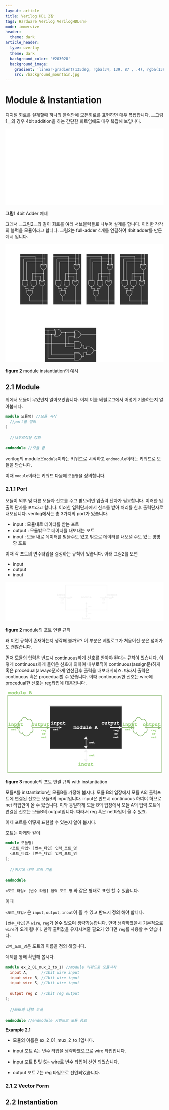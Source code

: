 ```yaml
---
layout: article
title: Verilog HDL 2장
tags: Hardware Verilog VerilogHDL강좌
mode: immersive
header:
  theme: dark
article_header:
  type: overlay
  theme: dark
  background_color: '#203028'
  background_image:
    gradient: 'linear-gradient(135deg, rgba(34, 139, 87 , .4), rgba(139, 34, 139, .4))'
    src: /background_mountain.jpg
---
```


# Module & Instantiation

<!--more-->

디지털 회로를 설계할때 하나의 블럭안에 모든회로를 표현하면 매우 복잡합니다. __그림1__의 경우 4bit addition을 하는 간단한 회로임에도 매우 복잡해 보입니다.

![fig 1](https://raw.githubusercontent.com/ParkDongho/ParkDongho.github.io/master/assets/images/2021-12-19-chapter2_module_%26_instantiation/시스템_반도체_설계_2장-figure_1.png)

__그림1__ 4bit Adder 예제



그래서 __그림2__와 같이 회로를 여러 서브블럭들로 나누어 설계를 합니다. 이러한 각각의 블럭을 모듈이라고 합니다.  그림2는 full-adder 4개를 연결하여 4bit adder를 만든 예시 입니다.

![fig 1](https://raw.githubusercontent.com/ParkDongho/ParkDongho.github.io/master/assets/images/2021-12-19-chapter2_module_%26_instantiation/시스템_반도체_설계_2장-figure_2.png)

__figure 2__ module instantiation의 예시











## 2.1 Module

위에서 모듈이 무었인지 알아보았습니다. 이제 이를 베릴로그에서 어떻게 기술하는지 알아봅시다.

```verilog
module 모듈명( //모듈 시작
  //port를 정의
)
  
  //내부로직을 정의
  
endmodule //모듈 끝
```

verilog의 module은`module`이라는 키워드로 시작하고 `endmodule`이라는 키워드로 모듈을 닫습니다.

이때 `module`이라는 키워드 다음에 `모듈명`을 정의합니다.



### 2.1.1 Port

모듈이 외부 및 다른 모듈과 신호를 주고 받으려면 입출력 단자가 필요합니다. 이러한 입출력 단자를 `포트`라고 합니다. 이러한 입력단자에서 신호를 받아 처리를 한후 출력단자로 내보냅니다. verilog에서는 총 3가지의 port가 있습니다.

* input : 모듈내로 데이터를 받는 포트
* output : 모듈밖으로 데이터를 내보내는 포트
* inout : 모듈 내로 데이터를 받을수도 있고 밖으로 데이터를 내보낼 수도 있는 양방향 포트

이때 각 포트의 변수타입을 결정하는 규칙이 있습니다. 아래 그림2를 보면

* input
* output
* inout

![figure4](https://raw.githubusercontent.com/ParkDongho/ParkDongho.github.io/master/assets/images/2021-12-19-chapter2_module_%26_instantiation/시스템_반도체_설계_2장-figure_4.png)

__figure 2__ module의 포트 연결 규칙



왜 이런 규칙이 존재하는지 생각해 볼까요? 이 부분은 베릴로그가 처음이신 분은 넘어가도 괜찮습니다.

먼저 모듈의 입력은 반드시 continuous하게 신호를 받아야 된다는 규칙이 있습니다. 이렇게 continuous하게 들어온 신호에 의하여 내부로직이 continuous(assign문)하게 혹은 procedual(always문)하게 연산된후 출력을 내보내게되죠. 따라서 출력은 continuous 혹은 procedual할 수 있습니다. 이때 continuous한 신호는 wire에 procedual한 신호는 reg타입에 대응됩니다. 

![figure5](https://raw.githubusercontent.com/ParkDongho/ParkDongho.github.io/master/assets/images/2021-12-19-chapter2_module_%26_instantiation/시스템_반도체_설계_2장-figure_5.drawio.png)

__figure 3__ module의 포트 연결 규칙 with instantiation

모듈A를 instantiation한 모듈B를 가정해 봅시다. 모듈 B의 입장에서 모듈 A의 출력포트에 연결된 신호는 모듈B의 input입니다. input은 반드시 continuous 하여야 하므로 net 타입만이 올 수 있습니다. 이와 동일하게 모듈 B의 입장에서 모듈 A의 입력 포트에 연결된 신호는 모듈B의 output입니다. 따라서 reg 혹은 net타입이 올 수 있죠.



이제 포트를 어떻게 표현할 수 있는지 알아 봅시다.

포트는 아래와 같이

```verilog
module 모듈명(
  <포트_타입> [변수_타입] 입력_포트_명
  <포트_타입> [변수_타입] 입력_포트_명
);
  
  //여기에 내부 로직 기술
  
endmodule
```

`<포트_타입> [변수_타입] 입력_포트_명` 와 같은 형태로 표현 할 수 있습니다.

이때

`<포트_타입>` 은  `input`, `output`, `inout`이 올 수 있고 반드시 정의 해야 합니다.

`[변수_타입]`은 `wire`, `reg`가 올수 있으며 생략가능합니다. 만약 생략하였을시 기본적으로 `wire`가 오게 됩니다. 만약 출력값을 유지시켜줄 필요가 있다면 `reg`를 사용할 수 있습니다.

`입력_포트_명`은 포트의 이름을 정의 해줍니다.



예제를 통해 확인해 봅시다.

```verilog
module ex_2_01_mux_2_to_1( //module 키워드로 모듈시작
  input A,      //1bit wire input
  input wire B, //1bit wire input
  input wire S, //1bit wire input
  
  output reg Z  //1bit reg output
);
  
  //mux의 내부 로직
  
endmodule //endmodule 키워드로 모듈 종료
```

__Example 2.1__

* 모듈의 이름은 ex_2_01_mux_2_to_1입니다.

* input 포트 A는 변수 타입을 생략하였으므로 wire 타입입니다.
* input 포트 B 및 S는 wire로 변수 타입이 선언 되었습니다.
* output 포트 Z는 reg 타입으로 선언되었습니다.



### 2.1.2 Vector Form





## 2.2 Instantiation











